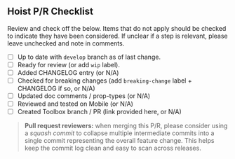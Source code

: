 Hoist P/R Checklist
-------------------
Review and check off the below. Items that do not apply should be checked to indicate they have been considered. If unclear if a step is relevant, please leave unchecked and note in comments.

- [ ] Up to date with `develop` branch as of last change.
- [ ] Ready for review (or add `wip` label).
- [ ] Added CHANGELOG entry (or N/A)
- [ ] Checked for breaking changes (add `breaking-change` label + CHANGELOG if so, or N/A)
- [ ] Updated doc comments / prop-types (or N/A)
- [ ] Reviewed and tested on Mobile (or N/A)
- [ ] Created Toolbox branch / PR (link provided here, or N/A)

> **Pull request reviewers:** when merging this P/R, please consider using a *squash commit* to collapse multiple intermediate commits into a single commit representing the overall feature change. This helps keep the commit log clean and easy to scan across releases.
